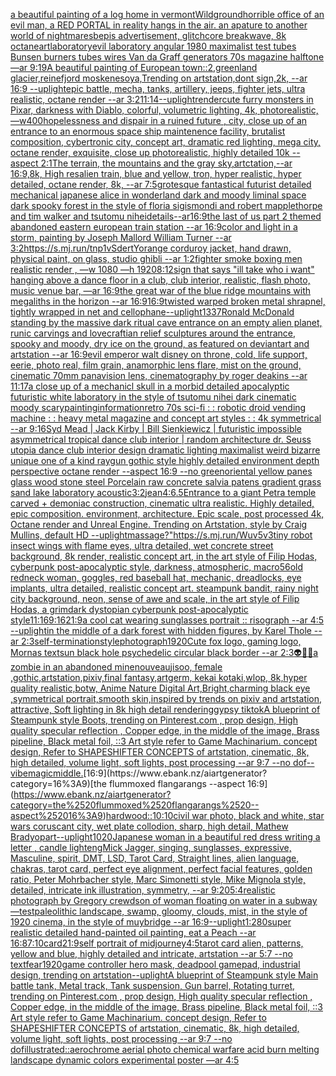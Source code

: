 [a beautiful painting of a log home in vermont](https://www.ebank.nz/aiartgenerator?category=a%2520beautiful%2520painting%2520of%2520a%2520log%2520home%2520in%2520vermont)[Wild](https://www.ebank.nz/aiartgenerator?category=Wild)[ground](https://www.ebank.nz/aiartgenerator?category=ground)[horrible office of an evil man, a RED PORTAL in reality hangs in the air. an apature to another world of nightmares](https://www.ebank.nz/aiartgenerator?category=horrible%2520office%2520of%2520an%2520evil%2520man%2C%2520a%2520RED%2520PORTAL%2520in%2520reality%2520hangs%2520in%2520the%2520air.%2520an%2520apature%2520to%2520another%2520world%2520of%2520nightmares)[bepis advertisement, glitchcore breakwave, 8k octane](https://www.ebank.nz/aiartgenerator?category=bepis%2520advertisement%2C%2520glitchcore%2520breakwave%2C%25208k%2520octane)[art](https://www.ebank.nz/aiartgenerator?category=art)[laboratory](https://www.ebank.nz/aiartgenerator?category=laboratory)[evil laboratory angular 1980 maximalist test tubes Bunsen burners tubes wires Van da Graff generators 70s magazine halftone —ar 9:19](https://www.ebank.nz/aiartgenerator?category=evil%2520laboratory%2520angular%25201980%2520maximalist%2520test%2520tubes%2520Bunsen%2520burners%2520tubes%2520wires%2520Van%2520da%2520Graff%2520generators%252070s%2520magazine%2520halftone%2520%E2%80%94ar%25209%3A19)[A beautiful painting of European town::2,greenland glacier,reinefjord moskenesoya,Trending on artstation,dont sign,2k, --ar 16:9 --uplight](https://www.ebank.nz/aiartgenerator?category=A%2520beautiful%2520painting%2520of%2520European%2520town%3A%3A2%2Cgreenland%2520glacier%2Creinefjord%2520moskenesoya%2CTrending%2520on%2520artstation%2Cdont%2520sign%2C2k%2C%2520--ar%252016%3A9%2520--uplight)[epic battle, mecha, tanks, artillery, jeeps, fighter jets, ultra realistic, octane render --ar 3:2](https://www.ebank.nz/aiartgenerator?category=epic%2520battle%2C%2520mecha%2C%2520tanks%2C%2520artillery%2C%2520jeeps%2C%2520fighter%2520jets%2C%2520ultra%2520realistic%2C%2520octane%2520render%2520--ar%25203%3A2)[11:14](https://www.ebank.nz/aiartgenerator?category=11%3A14)[--uplight](https://www.ebank.nz/aiartgenerator?category=--uplight)[render](https://www.ebank.nz/aiartgenerator?category=render)[cute furry monsters in Pixar, darkness with Diablo, colorful, volumetric lighting, 4k, photorealistic, —w400](https://www.ebank.nz/aiartgenerator?category=cute%2520furry%2520monsters%2520in%2520Pixar%2C%2520darkness%2520with%2520Diablo%2C%2520colorful%2C%2520volumetric%2520lighting%2C%25204k%2C%2520photorealistic%2C%2520%E2%80%94w400)[hopelessness and dispair in a ruined future , city, close up of an entrance to an enormous space ship maintenence facility, brutalist composition, cybertronic city, concept art, dramatic red lighting, mega city, octane render, exquisite, close up photorealistic, highly detailed 10k --aspect 2:1](https://www.ebank.nz/aiartgenerator?category=hopelessness%2520and%2520dispair%2520in%2520a%2520ruined%2520future%2520%2C%2520city%2C%2520close%2520up%2520of%2520an%2520entrance%2520to%2520an%2520enormous%2520space%2520ship%2520maintenence%2520facility%2C%2520brutalist%2520composition%2C%2520cybertronic%2520city%2C%2520concept%2520art%2C%2520dramatic%2520red%2520lighting%2C%2520mega%2520city%2C%2520octane%2520render%2C%2520exquisite%2C%2520close%2520up%2520photorealistic%2C%2520highly%2520detailed%252010k%2520--aspect%25202%3A1)[The terrain, the mountains and the gray sky,artctation,--ar 16:9,8k, High res](https://www.ebank.nz/aiartgenerator?category=The%2520terrain%2C%2520the%2520mountains%2520and%2520the%2520gray%2520sky%2Cartctation%2C--ar%252016%3A9%2C8k%2C%2520High%2520res)[alien train, blue and yellow, tron, hyper realistic, hyper detailed, octane render, 8k, --ar 7:5](https://www.ebank.nz/aiartgenerator?category=alien%2520train%2C%2520blue%2520and%2520yellow%2C%2520tron%2C%2520hyper%2520realistic%2C%2520hyper%2520detailed%2C%2520octane%2520render%2C%25208k%2C%2520--ar%25207%3A5)[grotesque fantastical futurist detailed mechanical japanese alice in wonderland dark and moody liminal space dark spooky forest in the style of floria sigismondi and robert mapplethorpe and tim walker and tsutomu nihei](https://www.ebank.nz/aiartgenerator?category=grotesque%2520fantastical%2520futurist%2520detailed%2520mechanical%2520japanese%2520alice%2520in%2520wonderland%2520dark%2520and%2520moody%2520liminal%2520space%2520dark%2520spooky%2520forest%2520in%2520the%2520style%2520of%2520floria%2520sigismondi%2520and%2520robert%2520mapplethorpe%2520and%2520tim%2520walker%2520and%2520tsutomu%2520nihei)[details--ar16:9](https://www.ebank.nz/aiartgenerator?category=details--ar16%3A9)[the last of us part 2 themed abandoned eastern european train station --ar 16:9](https://www.ebank.nz/aiartgenerator?category=the%2520last%2520of%2520us%2520part%25202%2520themed%2520abandoned%2520eastern%2520european%2520train%2520station%2520--ar%252016%3A9)[color and light in a storm, painting by Joseph Mallord William Turner --ar 3:2](https://www.ebank.nz/aiartgenerator?category=color%2520and%2520light%2520in%2520a%2520storm%2C%2520painting%2520by%2520Joseph%2520Mallord%2520William%2520Turner%2520--ar%25203%3A2)[<https://s.mj.run/tnp1vSdertY>](https://www.ebank.nz/aiartgenerator?category=%3Chttps%3A//s.mj.run/tnp1vSdertY%3E)[orange corduroy jacket, hand drawn, physical paint, on glass, studio ghibli --ar 1:2](https://www.ebank.nz/aiartgenerator?category=orange%2520corduroy%2520jacket%2C%2520hand%2520drawn%2C%2520physical%2520paint%2C%2520on%2520glass%2C%2520studio%2520ghibli%2520--ar%25201%3A2)[fighter smoke boxing men realistic render , —w 1080 —h 1920](https://www.ebank.nz/aiartgenerator?category=fighter%2520smoke%2520boxing%2520men%2520realistic%2520render%2520%2C%2520%E2%80%94w%25201080%2520%E2%80%94h%25201920)[8:12](https://www.ebank.nz/aiartgenerator?category=8%3A12)[sign that says "ill take who i want" hanging above a dance floor in a club, club interior, realistic, flash photo, music venue bar, —ar 16:9](https://www.ebank.nz/aiartgenerator?category=sign%2520that%2520says%2520%22ill%2520take%2520who%2520i%2520want%22%2520hanging%2520above%2520a%2520dance%2520floor%2520in%2520a%2520club%2C%2520club%2520interior%2C%2520realistic%2C%2520flash%2520photo%2C%2520music%2520venue%2520bar%2C%2520%E2%80%94ar%252016%3A9)[the great war of the blue ridge mountains with megaliths in the horizon --ar 16:9](https://www.ebank.nz/aiartgenerator?category=the%2520great%2520war%2520of%2520the%2520blue%2520ridge%2520mountains%2520with%2520megaliths%2520in%2520the%2520horizon%2520--ar%252016%3A9)[16:9](https://www.ebank.nz/aiartgenerator?category=16%3A9)[twisted warped broken metal shrapnel, tightly wrapped in net and cellophane](https://www.ebank.nz/aiartgenerator?category=twisted%2520warped%2520broken%2520metal%2520shrapnel%2C%2520tightly%2520wrapped%2520in%2520net%2520and%2520cellophane)[--uplight](https://www.ebank.nz/aiartgenerator?category=--uplight)[1337](https://www.ebank.nz/aiartgenerator?category=1337)[Ronald McDonald standing by the massive dark ritual cave entrance on an empty alien planet, runic carvings and lovecraftian relief sculptures around the entrance, spooky and moody, dry ice on the ground, as featured on deviantart and artstation --ar 16:9](https://www.ebank.nz/aiartgenerator?category=Ronald%2520McDonald%2520standing%2520by%2520the%2520massive%2520dark%2520ritual%2520cave%2520entrance%2520on%2520an%2520empty%2520alien%2520planet%2C%2520runic%2520carvings%2520and%2520lovecraftian%2520relief%2520sculptures%2520around%2520the%2520entrance%2C%2520spooky%2520and%2520moody%2C%2520dry%2520ice%2520on%2520the%2520ground%2C%2520as%2520featured%2520on%2520deviantart%2520and%2520artstation%2520--ar%252016%3A9)[evil emperor walt disney on throne, cold, life support, eerie, photo real, film grain, anamorphic lens flare, mist on the ground, cinematic 70mm panavision lens, cinematography by roger deakins --ar 11:17](https://www.ebank.nz/aiartgenerator?category=evil%2520emperor%2520walt%2520disney%2520on%2520throne%2C%2520cold%2C%2520life%2520support%2C%2520eerie%2C%2520photo%2520real%2C%2520film%2520grain%2C%2520anamorphic%2520lens%2520flare%2C%2520mist%2520on%2520the%2520ground%2C%2520cinematic%252070mm%2520panavision%2520lens%2C%2520cinematography%2520by%2520roger%2520deakins%2520--ar%252011%3A17)[a close up of a mechanicl skull in a morbid detailed apocalyptic futuristic white laboratory in the style of tsutomu nihei dark cinematic moody scary](https://www.ebank.nz/aiartgenerator?category=a%2520close%2520up%2520of%2520a%2520mechanicl%2520skull%2520in%2520a%2520morbid%2520detailed%2520apocalyptic%2520futuristic%2520white%2520laboratory%2520in%2520the%2520style%2520of%2520tsutomu%2520nihei%2520dark%2520cinematic%2520moody%2520scary)[painting](https://www.ebank.nz/aiartgenerator?category=painting)[information](https://www.ebank.nz/aiartgenerator?category=information)[retro 70s sci-fi : : robotic droid vending machine : : heavy metal magazine and concept art styles : : 4k symmetrical --ar 9:16](https://www.ebank.nz/aiartgenerator?category=retro%252070s%2520sci-fi%2520%3A%2520%3A%2520robotic%2520droid%2520vending%2520machine%2520%3A%2520%3A%2520heavy%2520metal%2520magazine%2520and%2520concept%2520art%2520styles%2520%3A%2520%3A%25204k%2520symmetrical%2520--ar%25209%3A16)[Syd Mead | Jack Kirby | Bill Sienkiewicz | futuristic impossible asymmetrical tropical dance club interior | random architecture dr. Seuss utopia dance club interior design dramatic lighting maximalist weird bizarre unique one of a kind raygun gothic style highly detailed environment depth perspective octane render --aspect 16:9 --no green](https://www.ebank.nz/aiartgenerator?category=Syd%2520Mead%2520%7C%2520Jack%2520Kirby%2520%7C%2520Bill%2520Sienkiewicz%2520%7C%2520futuristic%2520impossible%2520asymmetrical%2520tropical%2520dance%2520club%2520interior%2520%7C%2520random%2520architecture%2520dr.%2520Seuss%2520utopia%2520dance%2520club%2520interior%2520design%2520dramatic%2520lighting%2520maximalist%2520weird%2520bizarre%2520unique%2520one%2520of%2520a%2520kind%2520raygun%2520gothic%2520style%2520highly%2520detailed%2520environment%2520depth%2520perspective%2520octane%2520render%2520--aspect%252016%3A9%2520--no%2520green)[oriental yellow panes glass  wood stone steel Porcelain raw  concrete salvia patens gradient grass sand lake  laboratory acoustic](https://www.ebank.nz/aiartgenerator?category=oriental%2520yellow%2520panes%2520glass%2520%2520wood%2520stone%2520steel%2520Porcelain%2520raw%2520%2520concrete%2520salvia%2520patens%2520gradient%2520grass%2520sand%2520lake%2520%2520laboratory%2520acoustic)[3:2](https://www.ebank.nz/aiartgenerator?category=3%3A2)[jean](https://www.ebank.nz/aiartgenerator?category=jean)[4:6](https://www.ebank.nz/aiartgenerator?category=4%3A6)[.5](https://www.ebank.nz/aiartgenerator?category=.5)[Entrance to a giant Petra temple carved + demoniac construction, cinematic ultra realistic. Highly detailed, epic composition. environment, architecture. Epic scale, post processed 4k, Octane render and Unreal Engine. Trending on Artstation, style by Craig Mullins, default HD --uplight](https://www.ebank.nz/aiartgenerator?category=Entrance%2520to%2520a%2520giant%2520Petra%2520temple%2520carved%2520%2B%2520demoniac%2520construction%2C%2520cinematic%2520ultra%2520realistic.%2520Highly%2520detailed%2C%2520epic%2520composition.%2520environment%2C%2520architecture.%2520Epic%2520scale%2C%2520post%2520processed%25204k%2C%2520Octane%2520render%2520and%2520Unreal%2520Engine.%2520Trending%2520on%2520Artstation%2C%2520style%2520by%2520Craig%2520Mullins%2C%2520default%2520HD%2520--uplight)[massage?"](https://www.ebank.nz/aiartgenerator?category=massage%3F%22)[<https://s.mj.run/Wuv5v3>](https://www.ebank.nz/aiartgenerator?category=%3Chttps%3A//s.mj.run/Wuv5v3%3E)[tiny robot insect wings with flame eyes, ultra detailed, wet concrete street background, 8k render, realistic concept art, in the art style of Filip Hodas, cyberpunk post-apocalyptic style, darkness, atmospheric, macro](https://www.ebank.nz/aiartgenerator?category=tiny%2520robot%2520insect%2520wings%2520with%2520flame%2520eyes%2C%2520ultra%2520detailed%2C%2520wet%2520concrete%2520street%2520background%2C%25208k%2520render%2C%2520realistic%2520concept%2520art%2C%2520in%2520the%2520art%2520style%2520of%2520Filip%2520Hodas%2C%2520cyberpunk%2520post-apocalyptic%2520style%2C%2520darkness%2C%2520atmospheric%2C%2520macro)[56](https://www.ebank.nz/aiartgenerator?category=56)[old redneck woman, goggles, red baseball hat, mechanic, dreadlocks, eye implants, ultra detailed, realistic concept art. steampunk bandit, rainy night city background, neon, sense of awe and scale, in the art style of Filip Hodas, a grimdark dystopian cyberpunk post-apocalyptic style](https://www.ebank.nz/aiartgenerator?category=old%2520redneck%2520woman%2C%2520goggles%2C%2520red%2520baseball%2520hat%2C%2520mechanic%2C%2520dreadlocks%2C%2520eye%2520implants%2C%2520ultra%2520detailed%2C%2520realistic%2520concept%2520art.%2520steampunk%2520bandit%2C%2520rainy%2520night%2520city%2520background%2C%2520neon%2C%2520sense%2520of%2520awe%2520and%2520scale%2C%2520in%2520the%2520art%2520style%2520of%2520Filip%2520Hodas%2C%2520a%2520grimdark%2520dystopian%2520cyberpunk%2520post-apocalyptic%2520style)[11:16](https://www.ebank.nz/aiartgenerator?category=11%3A16)[9:16](https://www.ebank.nz/aiartgenerator?category=9%3A16)[21:9](https://www.ebank.nz/aiartgenerator?category=21%3A9)[a cool cat wearing sunglasses  portrait :: risograph --ar 4:5 --uplight](https://www.ebank.nz/aiartgenerator?category=a%2520cool%2520cat%2520wearing%2520sunglasses%2520%2520portrait%2520%3A%3A%2520risograph%2520--ar%25204%3A5%2520--uplight)[in the middle of a dark forest with hidden figures, by Karel Thole --ar 2:3](https://www.ebank.nz/aiartgenerator?category=in%2520the%2520middle%2520of%2520a%2520dark%2520forest%2520with%2520hidden%2520figures%2C%2520by%2520Karel%2520Thole%2520--ar%25202%3A3)[self-termination](https://www.ebank.nz/aiartgenerator?category=self-termination)[style](https://www.ebank.nz/aiartgenerator?category=style)[photograph](https://www.ebank.nz/aiartgenerator?category=photograph)[1920](https://www.ebank.nz/aiartgenerator?category=1920)[Cute fox logo, gaming logo, Mornas text](https://www.ebank.nz/aiartgenerator?category=Cute%2520fox%2520logo%2C%2520gaming%2520logo%2C%2520Mornas%2520text)[sun black hole psychedelic circular black border --ar 2:3](https://www.ebank.nz/aiartgenerator?category=sun%2520black%2520hole%2520psychedelic%2520circular%2520black%2520border%2520--ar%25202%3A3)[👽🤖💀](https://www.ebank.nz/aiartgenerator?category=%F0%9F%91%BD%F0%9F%A4%96%F0%9F%92%80)[a zombie in an abandoned mine](https://www.ebank.nz/aiartgenerator?category=a%2520zombie%2520in%2520an%2520abandoned%2520mine)[nouveau](https://www.ebank.nz/aiartgenerator?category=nouveau)[jisoo, female ,gothic,artstation,pixiv,final fantasy,artgerm, kekai kotaki,wlop, 8k,hyper quality realistic,botw, Anime Nature Digital Art,Bright,charming black eye ,symmetrical portrait,smooth skin,inspired by trends on pixiv and artstation, attractive, Soft lighting in 8k high detail rendering](https://www.ebank.nz/aiartgenerator?category=jisoo%2C%2520female%2520%2Cgothic%2Cartstation%2Cpixiv%2Cfinal%2520fantasy%2Cartgerm%2C%2520kekai%2520kotaki%2Cwlop%2C%25208k%2Chyper%2520quality%2520realistic%2Cbotw%2C%2520Anime%2520Nature%2520Digital%2520Art%2CBright%2Ccharming%2520black%2520eye%2520%2Csymmetrical%2520portrait%2Csmooth%2520skin%2Cinspired%2520by%2520trends%2520on%2520pixiv%2520and%2520artstation%2C%2520attractive%2C%2520Soft%2520lighting%2520in%25208k%2520high%2520detail%2520rendering)[gypsy tiktok](https://www.ebank.nz/aiartgenerator?category=gypsy%2520tiktok)[A blueprint of Steampunk style Boots,    trending on Pinterest.com  , prop design, High quality specular reflection , Copper  edge, in the middle of the image, Brass pipeline,  Black metal foil,  ::3  Art style refer to Game Machinarium.  concept design, Refer to SHAPESHIFTER CONCEPTS  of artstation, cinematic,  8k, high detailed,  volume light,  soft lights,  post processing    --ar 9:7   --no dof](https://www.ebank.nz/aiartgenerator?category=A%2520blueprint%2520of%2520Steampunk%2520style%2520Boots%2C%2520%2520%2520%2520trending%2520on%2520Pinterest.com%2520%2520%2C%2520prop%2520design%2C%2520High%2520quality%2520specular%2520reflection%2520%2C%2520Copper%2520%2520edge%2C%2520in%2520the%2520middle%2520of%2520the%2520image%2C%2520Brass%2520pipeline%2C%2520%2520Black%2520metal%2520foil%2C%2520%2520%3A%3A3%2520%2520Art%2520style%2520refer%2520to%2520Game%2520Machinarium.%2520%2520concept%2520design%2C%2520Refer%2520to%2520SHAPESHIFTER%2520CONCEPTS%2520%2520of%2520artstation%2C%2520cinematic%2C%2520%25208k%2C%2520high%2520detailed%2C%2520%2520volume%2520light%2C%2520%2520soft%2520lights%2C%2520%2520post%2520processing%2520%2520%2520%2520--ar%25209%3A7%2520%2520%2520--no%2520dof)[--vibe](https://www.ebank.nz/aiartgenerator?category=--vibe)[magic](https://www.ebank.nz/aiartgenerator?category=magic)[middle.](https://www.ebank.nz/aiartgenerator?category=middle.)[16:9](https://www.ebank.nz/aiartgenerator?category=16%3A9)[the flummoxed flangarangs --aspect 16:9](https://www.ebank.nz/aiartgenerator?category=the%2520flummoxed%2520flangarangs%2520--aspect%252016%3A9)[hardwood::](https://www.ebank.nz/aiartgenerator?category=hardwood%3A%3A)[10:10](https://www.ebank.nz/aiartgenerator?category=10%3A10)[civil war photo, black and white, star wars coruscant city, wet plate collodion, sharp, high detail, Mathew Brady](https://www.ebank.nz/aiartgenerator?category=civil%2520war%2520photo%2C%2520black%2520and%2520white%2C%2520star%2520wars%2520coruscant%2520city%2C%2520wet%2520plate%2520collodion%2C%2520sharp%2C%2520high%2520detail%2C%2520Mathew%2520Brady)[opart](https://www.ebank.nz/aiartgenerator?category=opart)[--uplight](https://www.ebank.nz/aiartgenerator?category=--uplight)[1020](https://www.ebank.nz/aiartgenerator?category=1020)[Japanese woman in a beautiful red dress writing a letter , candle light](https://www.ebank.nz/aiartgenerator?category=Japanese%2520woman%2520in%2520a%2520beautiful%2520red%2520dress%2520writing%2520a%2520letter%2520%2C%2520candle%2520light)[eng](https://www.ebank.nz/aiartgenerator?category=eng)[Mick Jagger, singing, sunglasses, expressive, Masculine, spirit, DMT, LSD, Tarot Card, Straight lines, alien language, chakras, tarot card, perfect eye alignment, perfect facial features, golden ratio, Peter Mohrbacher style, Marc Simonetti style, Mike Mignola style, detailed, intricate ink illustration, symmetry, --ar 9:20](https://www.ebank.nz/aiartgenerator?category=Mick%2520Jagger%2C%2520singing%2C%2520sunglasses%2C%2520expressive%2C%2520Masculine%2C%2520spirit%2C%2520DMT%2C%2520LSD%2C%2520Tarot%2520Card%2C%2520Straight%2520lines%2C%2520alien%2520language%2C%2520chakras%2C%2520tarot%2520card%2C%2520perfect%2520eye%2520alignment%2C%2520perfect%2520facial%2520features%2C%2520golden%2520ratio%2C%2520Peter%2520Mohrbacher%2520style%2C%2520Marc%2520Simonetti%2520style%2C%2520Mike%2520Mignola%2520style%2C%2520detailed%2C%2520intricate%2520ink%2520illustration%2C%2520symmetry%2C%2520--ar%25209%3A20)[5:4](https://www.ebank.nz/aiartgenerator?category=5%3A4)[realistic photograph by Gregory crewdson of woman floating on water in a subway —test](https://www.ebank.nz/aiartgenerator?category=realistic%2520photograph%2520by%2520Gregory%2520crewdson%2520of%2520woman%2520floating%2520on%2520water%2520in%2520a%2520subway%2520%E2%80%94test)[paleolithic landscape, swamp, gloomy, clouds, mist, in the style of 1920 cinema, in the style of muybridge  --ar 16:9](https://www.ebank.nz/aiartgenerator?category=paleolithic%2520landscape%2C%2520swamp%2C%2520gloomy%2C%2520clouds%2C%2520mist%2C%2520in%2520the%2520style%2520of%25201920%2520cinema%2C%2520in%2520the%2520style%2520of%2520muybridge%2520%2520--ar%252016%3A9)[--uplight](https://www.ebank.nz/aiartgenerator?category=--uplight)[1:2](https://www.ebank.nz/aiartgenerator?category=1%3A2)[80](https://www.ebank.nz/aiartgenerator?category=80)[super realistic detailed hand-painted oil painting, eat a Peach --ar 16:8](https://www.ebank.nz/aiartgenerator?category=super%2520realistic%2520detailed%2520hand-painted%2520oil%2520painting%2C%2520eat%2520a%2520Peach%2520--ar%252016%3A8)[7:10](https://www.ebank.nz/aiartgenerator?category=7%3A10)[card](https://www.ebank.nz/aiartgenerator?category=card)[21:9](https://www.ebank.nz/aiartgenerator?category=21%3A9)[self portrait of midjourney](https://www.ebank.nz/aiartgenerator?category=self%2520portrait%2520of%2520midjourney)[4:5](https://www.ebank.nz/aiartgenerator?category=4%3A5)[tarot card alien, patterns, yellow and blue, highly detailed and intricate, artstation --ar 5:7 --no text](https://www.ebank.nz/aiartgenerator?category=tarot%2520card%2520alien%2C%2520patterns%2C%2520yellow%2520and%2520blue%2C%2520highly%2520detailed%2520and%2520intricate%2C%2520artstation%2520--ar%25205%3A7%2520--no%2520text)[fear](https://www.ebank.nz/aiartgenerator?category=fear)[1920](https://www.ebank.nz/aiartgenerator?category=1920)[game controller hero mask, deadpool gamepad, industrial design, trending on artstation](https://www.ebank.nz/aiartgenerator?category=game%2520controller%2520hero%2520mask%2C%2520deadpool%2520gamepad%2C%2520industrial%2520design%2C%2520trending%2520on%2520artstation)[--uplight](https://www.ebank.nz/aiartgenerator?category=--uplight)[A blueprint of Steampunk style Main battle tank,  Metal track,  Tank suspension, Gun barrel, Rotating turret, trending on Pinterest.com  , prop design, High quality specular reflection , Copper  edge, in the middle of the image, Brass pipeline,  Black metal foil,  ::3  Art style refer to Game Machinarium.  concept design, Refer to SHAPESHIFTER CONCEPTS  of artstation, cinematic,  8k, high detailed,  volume light,  soft lights,  post processing    --ar 9:7   --no dof](https://www.ebank.nz/aiartgenerator?category=A%2520blueprint%2520of%2520Steampunk%2520style%2520Main%2520battle%2520tank%2C%2520%2520Metal%2520track%2C%2520%2520Tank%2520suspension%2C%2520Gun%2520barrel%2C%2520Rotating%2520turret%2C%2520trending%2520on%2520Pinterest.com%2520%2520%2C%2520prop%2520design%2C%2520High%2520quality%2520specular%2520reflection%2520%2C%2520Copper%2520%2520edge%2C%2520in%2520the%2520middle%2520of%2520the%2520image%2C%2520Brass%2520pipeline%2C%2520%2520Black%2520metal%2520foil%2C%2520%2520%3A%3A3%2520%2520Art%2520style%2520refer%2520to%2520Game%2520Machinarium.%2520%2520concept%2520design%2C%2520Refer%2520to%2520SHAPESHIFTER%2520CONCEPTS%2520%2520of%2520artstation%2C%2520cinematic%2C%2520%25208k%2C%2520high%2520detailed%2C%2520%2520volume%2520light%2C%2520%2520soft%2520lights%2C%2520%2520post%2520processing%2520%2520%2520%2520--ar%25209%3A7%2520%2520%2520--no%2520dof)[illustrated::](https://www.ebank.nz/aiartgenerator?category=illustrated%3A%3A)[aerochrome aerial photo chemical warfare acid burn melting landscape dynamic colors experimental poster —ar 4:5](https://www.ebank.nz/aiartgenerator?category=aerochrome%2520aerial%2520photo%2520chemical%2520warfare%2520acid%2520burn%2520melting%2520landscape%2520dynamic%2520colors%2520experimental%2520poster%2520%E2%80%94ar%25204%3A5)
